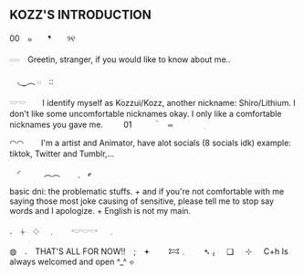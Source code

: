 ## KOZZ'S INTRODUCTION 

00　๑　　❜　　୨୧　　

𓏏𓏏　Greetin, stranger, if you would like to know about me.. 

　◟‿︵ 𓏼　::　　

𓎟𓎟　　I identify myself as Kozzui/Kozz, another nickname: Shiro/Lithium. I don't like some uncomfortable nicknames okay. I only like a comfortable nicknames you gave me.
　　
01　　　 ๋ ㅤ⏕　　　　ִ

◠◠⠀⠀⠀I'm a artist and Animator, have alot socials (8 socials idk) example: tiktok, Twitter and Tumblr,...　

　◜　　ㅤ︵︵ ㅤ　۪　 ℯ　　

basic dni: the problematic stuffs. + and if you're not comfortable with me saying those most joke causing of sensitive, please tell me to stop say words and I apologize. + English is not my main.

𝅄　⏆　𔓕　﹒　　𓎢𓎟𓎡   ⠀𓈒

◍　𝅄　THAT'S ALL FOR NOW!!　;　𖥔
　　𐂯﹒　　➴
₍⠀⠀❑⠀⠀⊹⠀⠀C+h Is always welcomed and open ^_^ ⟡
